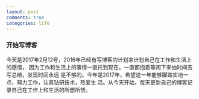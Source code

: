 ```yaml
---
layout: post
comments: true
categories: life
---
```


### 开始写博客 

   今天是2017年2月12号，2016年已经有写博客的计划来计划自己在工作和生活上的感悟，
 因为工作和生活上的事情一直托到现在。一直都抱着等闲下来抽时间去写总结，发现时间永远
 是不够的。今年是2017年，希望这一年能够脚踏实地一点，努力工作，认真钻研技术，热爱生
 活。从今天开始，每天更新自己的博客记录自己在工作上和生活的所想所悟。
